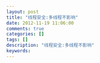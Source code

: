 ```yaml
---
layout: post
title: "线程安全:多线程不影响"
date: 2012-11-19 11:06:00 
comments: true
categories: []
tags: []
description: "线程安全:多线程不影响"
keywords: 
---
```





